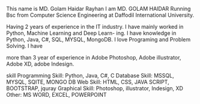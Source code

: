 This name is MD. Golam Haidar Rayhan
I am MD. GOLAM HAIDAR Running Bsc from Computer Science Engineering at Daffodil International University.

Having 2 years of experience in the IT industry. I have mainly worked in Python, Machine Learning and Deep Learn-
ing. I have knowledge in Python, Java, C#, SQL, MYSQL, MongoDB. I love Programing and Problem Solving. I have

more than 3 year of experience in Adobe Photoshop, Adobe illustrator, Adobe XD, adobe Indesign.

skill
Programming Skill: Python, Java, C#, C
Database Skill: MSSQL, MYSQL, SQITE, MONGO DB
Web Skill: HTML, CSS, JAVA SCRIPT, BOOTSTRAP, jquray
Graphical Skill: Photoshop, illustrator, Indesign, XD
Other: MS WORD, EXCEL, POWERPOINT
